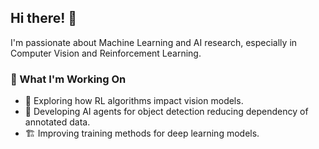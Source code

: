## Hi there! 👋  
I'm passionate about Machine Learning and AI research, especially in Computer Vision and Reinforcement Learning.  

### 🔬 What I'm Working On  
- 📌 Exploring how RL algorithms impact vision models.
- 🤖 Developing AI agents for object detection reducing dependency of annotated data.  
- 🏗️ Improving training methods for deep learning models. 
